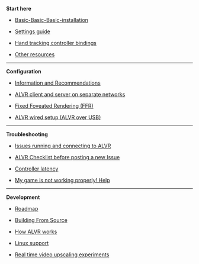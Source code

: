 **Start here**

* [Basic-Basic-Basic-installation](https://github.com/alvr-org/ALVR/wiki/Basic-Basic-Basic-installation)

* [Settings guide](https://github.com/alvr-org/ALVR/wiki/Settings-guide)

* [Hand tracking controller bindings](https://github.com/alvr-org/ALVR/wiki/Hand-tracking-controller-bindings)

* [Other resources](https://github.com/alvr-org/ALVR/wiki/Other-resources)

***

**Configuration**

* [Information and Recommendations](https://github.com/alvr-org/ALVR/wiki/PC)

* [ALVR client and server on separate networks](https://github.com/alvr-org/ALVR/wiki/ALVR-v14-and-Above)

* [Fixed Foveated Rendering (FFR)](https://github.com/alvr-org/ALVR/wiki/Fixed-Foveated-Rendering-(FFR))

* [ALVR wired setup (ALVR over USB)](https://github.com/alvr-org/ALVR/wiki/Using-ALVR-through-a-USB-connection)

***

**Troubleshooting**

* [Issues running and connecting to ALVR](https://github.com/alvr-org/ALVR/wiki/Troubleshooting)

* [ALVR Checklist before posting a new Issue](https://github.com/alvr-org/ALVR/wiki/ALVR-Checklist)

* [Controller latency](https://github.com/alvr-org/ALVR/wiki/Controller-latency)

* [My game is not working properly! Help](https://github.com/alvr-org/ALVR/wiki/My-game-is-not-working-properly!-Help!)

***

**Development**

* [Roadmap](https://github.com/alvr-org/ALVR/wiki/Roadmap)

* [Building From Source](https://github.com/alvr-org/ALVR/wiki/Building-From-Source)

* [How ALVR works](https://github.com/alvr-org/ALVR/wiki/How-ALVR-works)

* [Linux support](https://github.com/alvr-org/ALVR/wiki/Linux-Support-development-progress)

* [Real time video upscaling experiments](https://github.com/alvr-org/ALVR/wiki/Why?)
